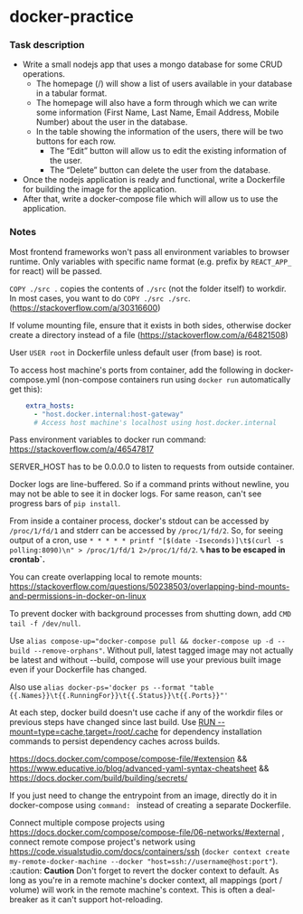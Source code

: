# docker-practice

### Task description

- Write a small nodejs app that uses a mongo database for some CRUD operations.
  - The homepage (/) will show a list of users available in your database in a tabular format.
  - The homepage will also have a form through which we can write some information (First Name, Last Name, Email Address, Mobile Number) about the user in the database.
  - In the table showing the information of the users, there will be two buttons for each row.
    - The “Edit” button will allow us to edit the existing information of the user.
    - The “Delete” button can delete the user from the database.
- Once the nodejs application is ready and functional, write a Dockerfile for building the image for the application.
- After that, write a docker-compose file which will allow us to use the application.

### Notes

Most frontend frameworks won't pass all environment variables to browser runtime. Only variables with specific name format (e.g. prefix by `REACT_APP_` for react) will be passed.

`COPY ./src .` copies the contents of `./src` (not the folder itself) to workdir. In most cases, you want to do `COPY ./src ./src`. (https://stackoverflow.com/a/30316600)

If volume mounting file, ensure that it exists in both sides, otherwise docker create a directory instead of a file (https://stackoverflow.com/a/64821508)

User `USER root` in Dockerfile unless default user (from base) is root.

To access host machine's ports from container, add the following in docker-compose.yml (non-compose containers run using `docker run` automatically get this):
```yml
    extra_hosts:
      - "host.docker.internal:host-gateway"
      # Access host machine's localhost using host.docker.internal
```

Pass environment variables to docker run command: https://stackoverflow.com/a/46547817

SERVER_HOST has to be 0.0.0.0 to listen to requests from outside container.

Docker logs are line-buffered. So if a command prints without newline, you may not be able to see it in docker logs. For same reason, can't see progress bars of `pip install`.

From inside a container process, docker's stdout can be accessed by `/proc/1/fd/1` and stderr can be accessed by `/proc/1/fd/2`. So, for seeing output of a cron, use `* * * * * printf "[$(date -Iseconds)]\t$(curl -s polling:8090)\n" > /proc/1/fd/1 2>/proc/1/fd/2`. **`%` has to be escaped in crontab`.**

You can create overlapping local to remote mounts: https://stackoverflow.com/questions/50238503/overlapping-bind-mounts-and-permissions-in-docker-on-linux

To prevent docker with background processes from shutting down, add `CMD tail -f /dev/null`.

Use `alias compose-up="docker-compose pull && docker-compose up -d --build --remove-orphans"`. Without pull, latest tagged image may not actually be latest and without --build, compose will use your previous built image even if your Dockerfile has changed.

Also use `alias docker-ps='docker ps --format "table {{.Names}}\t{{.RunningFor}}\t{{.Status}}\t{{.Ports}}"'`

At each step, docker build doesn't use cache if any of the workdir files or previous steps have changed since last build. Use [RUN --mount=type=cache,target=/root/.cache](https://docs.docker.com/engine/reference/builder/#run---mounttypecache) for dependency installation commands to persist dependency caches across builds.

https://docs.docker.com/compose/compose-file/#extension && https://www.educative.io/blog/advanced-yaml-syntax-cheatsheet && https://docs.docker.com/build/building/secrets/

If you just need to change the entrypoint from an image, directly do it in docker-compose using `command: ` instead of creating a separate Dockerfile.

Connect multiple compose projects using https://docs.docker.com/compose/compose-file/06-networks/#external , connect remote compose project's network using https://code.visualstudio.com/docs/containers/ssh (`docker context create my-remote-docker-machine --docker "host=ssh://username@host:port"`). :caution: **Caution** Don't forget to revert the docker context to default. As long as you're in a remote machine's docker context, all mappings (port / volume) will work in the remote machine's context. This is often a deal-breaker as it can't support hot-reloading.
